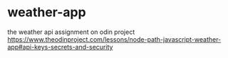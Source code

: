 # weather-app
the weather api assignment on odin project
https://www.theodinproject.com/lessons/node-path-javascript-weather-app#api-keys-secrets-and-security
